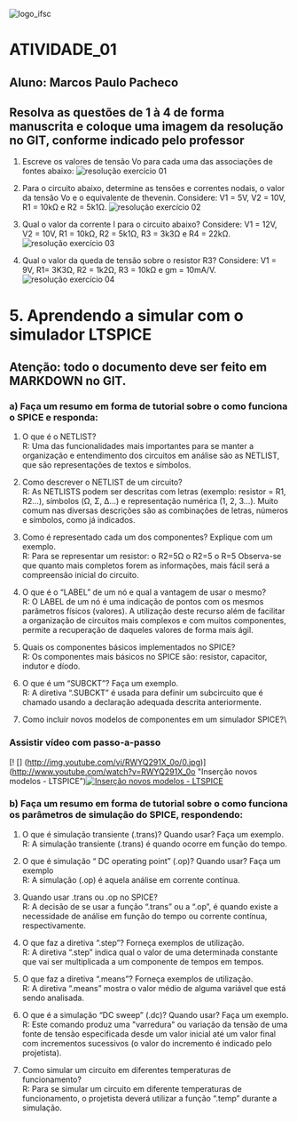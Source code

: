 ![logo_ifsc](https://github.com/MPP13/ELN22104_2020_2/blob/prof-lohmann-Alunos_01/Marcos_Pacheco/Atividade_01/figuras_atividade_01/logo_ifsc.jpg)

# ATIVIDADE_01
## Aluno: Marcos Paulo Pacheco

## Resolva as questões de 1 à 4 de forma manuscrita e coloque uma imagem da resolução no GIT, conforme indicado pelo professor

1. Escreve os valores de tensão Vo para cada uma das associações de fontes abaixo:
![resolução exercício 01](https://github.com/MPP13/ELN22104_2020_2/blob/prof-lohmann-Alunos_01/Marcos_Pacheco/atv1-questao01.jpg)

2. Para o circuito abaixo, determine as tensões e correntes nodais, o valor da tensão Vo e o equivalente de thevenin. Considere: V1 = 5V, V2 = 10V, R1 = 10kΩ e R2 = 5k1Ω.
![resolução exercício 02](https://github.com/MPP13/ELN22104_2020_2/blob/prof-lohmann-Alunos_01/Marcos_Pacheco/atv1-questao02.jpg)

3. Qual o valor da corrente I para o circuito abaixo? Considere: V1 = 12V, V2 = 10V, R1 = 10kΩ, R2 = 5k1Ω, R3 = 3k3Ω e R4 = 22kΩ.
![resolução exercício 03](https://github.com/MPP13/ELN22104_2020_2/blob/prof-lohmann-Alunos_01/Marcos_Pacheco/atv1-questao03.jpg)

4. Qual o valor da queda de tensão sobre o resistor R3? Considere: V1 = 9V, R1= 3K3Ω, R2 = 1k2Ω, R3 = 10kΩ e gm = 10mA/V.
![resolução exercício 04](https://github.com/MPP13/ELN22104_2020_2/blob/prof-lohmann-Alunos_01/Marcos_Pacheco/atv1-questao04.jpg)

# 5. Aprendendo a simular com o simulador LTSPICE
## Atenção: todo o documento deve ser feito em MARKDOWN no GIT.

### a) Faça um resumo em forma de tutorial sobre o como funciona o SPICE e responda: 
1. O que é o NETLIST?\
R: Uma das funcionalidades mais importantes para se manter a organização e entendimento dos circuitos em análise são as NETLIST, que são representações de textos e símbolos.
 
2. Como descrever o NETLIST de um circuito?\
R: As NETLISTS podem ser descritas com letras (exemplo: resistor = R1, R2…), símbolos (Ω, Σ, Δ...) e representação numérica (1, 2, 3…). Muito comum nas diversas descrições são as combinações de letras, números e símbolos, como já indicados.

3. Como é representado cada um dos componentes? Explique com um exemplo.\
R: Para se representar um resistor:
o	R2=5Ω
o	R2=5
o	R=5
Observa-se que quanto  mais completos forem as informações, mais fácil será a compreensão inicial do circuito.

4. O que é o “LABEL” de um nó e qual a vantagem de usar o mesmo?\
R: O LABEL de um nó é uma indicação de pontos com os mesmos parâmetros físicos (valores). A utilização deste recurso além de facilitar a organização de circuitos mais complexos e com muitos componentes, permite a recuperação de daqueles valores de forma mais ágil.

5. Quais os componentes básicos implementados no SPICE?\
R: Os componentes mais básicos no SPICE são: resistor, capacitor, indutor e díodo.

6. O que é um “SUBCKT”? Faça um exemplo.\
R: A diretiva “.SUBCKT” é usada para definir um subcircuito que é chamado usando a declaração  adequada descrita anteriormente.

7. Como incluir novos modelos de componentes em um simulador SPICE?\
### Assistir vídeo com passo-a-passo
[! [] (http://img.youtube.com/vi/RWYQ291X_0o/0.jpg)] (http://www.youtube.com/watch?v=RWYQ291X_0o "Inserção novos modelos - LTSPICE")[![Inserção novos modelos - LTSPICE](http://img.youtube.com/vi/RWYQ291X_0o/0.jpg)](http://www.youtube.com/watch?v=RWYQ291X_0o "Inserção novos modelos - LTSPICE")

 
### b) Faça um resumo em forma de tutorial sobre o como funciona os parâmetros de simulação do SPICE, respondendo: 
1. O que é simulação transiente (.trans)? Quando usar? Faça um exemplo.\
R: A simulação transiente (.trans) é quando ocorre em função do tempo.

2. O que é simulação “ DC operating point” (.op)? Quando usar? Faça um exemplo\
R: A simulação (.op) é aquela análise em corrente contínua.

3. Quando usar .trans ou .op no SPICE?\
R: A decisão de se usar a função “.trans” ou a “.op”, é quando existe a necessidade de análise em função do tempo ou corrente contínua, respectivamente.

4. O que faz a diretiva “.step”? Forneça exemplos de utilização.\
R: A diretiva “.step” indica qual o valor de uma determinada constante que vai ser multiplicada a um componente de tempos em tempos.

5. O que faz a diretiva “.means”? Forneça exemplos de utilização.\
R: A diretiva “.means” mostra o valor médio de alguma variável que está sendo analisada.

6. O que é a simulação “DC sweep” (.dc)? Quando usar? Faça um exemplo.\
R: Este comando produz uma "varredura" ou variação da tensão de uma fonte de tensão especificada desde um valor inicial até um valor  final com incrementos sucessivos (o valor do incremento é indicado pelo projetista). 

7. Como simular um circuito em diferentes temperaturas de funcionamento?\
R: Para se simular um circuito em diferente temperaturas de funcionamento, o projetista deverá utilizar a função “.temp” durante a simulação.
